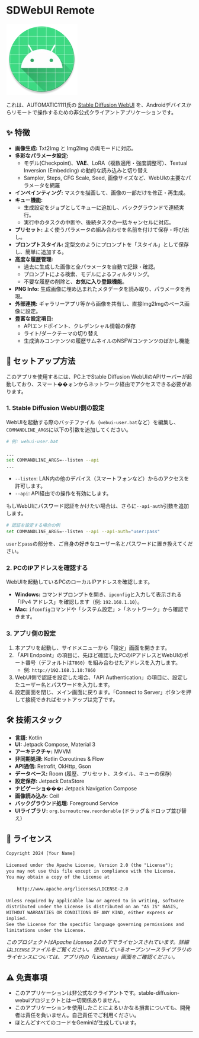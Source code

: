 # SDWebUI Remote

![app_icon.png](app/src/main/res/mipmap-xxxhdpi/ic_launcher_round.webp)

これは、AUTOMATIC1111氏の [Stable Diffusion WebUI](https://github.com/AUTOMATIC1111/stable-diffusion-webui) を、Androidデバイスからリモートで操作するための非公式クライアントアプリケーションです。

## ✨ 特徴

*   **画像生成:** Txt2Img と Img2Img の両モードに対応。
*   **多彩なパラメータ設定:**
    *   モデル(Checkpoint)、**VAE**、LoRA（複数適用・強度調整可）、Textual Inversion (Embedding) の動的な読み込みと切り替え
    *   Sampler, Steps, CFG Scale, Seed, 画像サイズなど、WebUIの主要なパラメータを網羅
*   **インペインティング:** マスクを描画して、画像の一部だけを修正・再生成。
*   **キュー機能:**
    *   生成設定をジョブとしてキューに追加し、バックグラウンドで連続実行。
    *   実行中のタスクの中断や、後続タスクの一括キャンセルに対応。
*   **プリセット:** よく使うパラメータの組み合わせを名前を付けて保存・呼び出し。
*   **プロンプトスタイル:** 定型文のようにプロンプトを「スタイル」として保存し、簡単に追加する。
*   **高度な履歴管理:**
    *   過去に生成した画像と全パラメータを自動で記録・確認。
    *   プロンプトによる検索、モデルによるフィルタリング。
    *   不要な履歴の削除と、**お気に入り登録機能**。
*   **PNG Info:** 生成画像に埋め込まれたメタデータを読み取り、パラメータを再現。
*   **外部連携:** ギャラリーアプリ等から画像を共有し、直接Img2Imgのベース画像に設定。
*   **豊富な設定項目:**
    *   APIエンドポイント、クレデンシャル情報の保存
    *   ライト/ダークテーマの切り替え
    *   生成済みコンテンツの履歴サムネイルのNSFWコンテンツのぼかし機能

## 🚀 セットアップ方法

このアプリを使用するには、PC上でStable Diffusion WebUIのAPIサーバーが起動しており、スマート��ォンからネットワーク経由でアクセスできる必要があります。

### 1. Stable Diffusion WebUI側の設定

WebUIを起動する際のバッチファイル（`webui-user.bat`など）を編集し、`COMMANDLINE_ARGS`に以下の引数を追加してください。

```bash
# 例: webui-user.bat

...
set COMMANDLINE_ARGS=--listen --api
...
```

*   `--listen`: LAN内の他のデバイス（スマートフォンなど）からのアクセスを許可します。
*   `--api`: API経由での操作を有効にします。

もしWebUIにパスワード認証をかけたい場合は、さらに`--api-auth`引数を追加します。

```bash
# 認証を設定する場合の例
set COMMANDLINE_ARGS=--listen --api --api-auth="user:pass"
```

`user`と`pass`の部分を、ご自身の好きなユーザー名とパスワードに置き換えてください。

### 2. PCのIPアドレスを確認する

WebUIを起動しているPCのローカルIPアドレスを確認します。

*   **Windows:** コマンドプロンプトを開き、`ipconfig`と入力して表示される「IPv4 アドレス」を確認します（例: `192.168.1.10`）。
*   **Mac:** `ifconfig`コマンドや「システム設定」>「ネットワーク」から確認できます。

### 3. アプリ側の設定

1.  本アプリを起動し、サイドメニューから「設定」画面を開きます。
2.  「API Endpoint」の項目に、先ほど確認したPCのIPアドレスとWebUIのポート番号（デフォルトは`7860`）を組み合わせたアドレスを入力します。
    *   例: `http://192.168.1.10:7860`
3.  WebUI側で認証を設定した場合、「API Authentication」の項目に、設定したユーザー名とパスワードを入力します。
4.  設定画面を閉じ、メイン画面に戻ります。「Connect to Server」ボタンを押して接続できればセットアップは完了です。

## 🛠️ 技術スタック

*   **言語:** Kotlin
*   **UI:** Jetpack Compose, Material 3
*   **アーキテクチャ:** MVVM
*   **非同期処理:** Kotlin Coroutines & Flow
*   **API通信:** Retrofit, OkHttp, Gson
*   **データベース:** Room (履歴、プリセット、スタイル、キューの保存)
*   **設定保存:** Jetpack DataStore
*   **ナビゲーショ���:** Jetpack Navigation Compose
*   **画像読み込み:** Coil
*   **バックグラウンド処理:** Foreground Service
*   **UIライブラリ:** `org.burnoutcrew.reorderable` (ドラッグ＆ドロップ並び替え)

## 📄 ライセンス

```
Copyright 2024 [Your Name]

Licensed under the Apache License, Version 2.0 (the "License");
you may not use this file except in compliance with the License.
You may obtain a copy of the License at

    http://www.apache.org/licenses/LICENSE-2.0

Unless required by applicable law or agreed to in writing, software
distributed under the License is distributed on an "AS IS" BASIS,
WITHOUT WARRANTIES OR CONDITIONS OF ANY KIND, either express or implied.
See the License for the specific language governing permissions and
limitations under the License.
```

*このプロジェクトはApache License 2.0の下でライセンスされています。詳細は`LICENSE`ファイルをご覧ください。*
*使用しているオープンソースライブラリのライセンスについては、アプリ内の「Licenses」画面をご確認ください。*

## ⚠️ 免責事項

*   このアプリケーションは非公式なクライアントです。stable-diffusion-webuiプロジェクトとは一切関係ありません。
*   このアプリケーションを使用したことによるいかなる損害についても、開発者は責任を負いません。自己責任でご利用ください。
*   ほとんどすべてのコードをGeminiが生成しています。

---